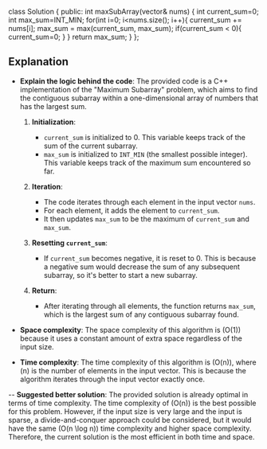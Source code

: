 class Solution {
public:
    int maxSubArray(vector<int>& nums) {
        int current_sum=0;
        int max_sum=INT_MIN;
        for(int i=0; i<nums.size(); i++){
            current_sum += nums[i];
            max_sum = max(current_sum, max_sum);
            if(current_sum < 0){
                current_sum=0;
            }
        }
        return max_sum;
    }
};

## Explanation ##

- **Explain the logic behind the code**:
  The provided code is a C++ implementation of the "Maximum Subarray" problem, which aims to find the contiguous subarray within a one-dimensional array of numbers that has the largest sum.

  1. **Initialization**:
     - `current_sum` is initialized to 0. This variable keeps track of the sum of the current subarray.
     - `max_sum` is initialized to `INT_MIN` (the smallest possible integer). This variable keeps track of the maximum sum encountered so far.

  2. **Iteration**:
     - The code iterates through each element in the input vector `nums`.
     - For each element, it adds the element to `current_sum`.
     - It then updates `max_sum` to be the maximum of `current_sum` and `max_sum`.

  3. **Resetting `current_sum`**:
     - If `current_sum` becomes negative, it is reset to 0. This is because a negative sum would decrease the sum of any subsequent subarray, so it's better to start a new subarray.

  4. **Return**:
     - After iterating through all elements, the function returns `max_sum`, which is the largest sum of any contiguous subarray found.

- **Space complexity**:
  The space complexity of this algorithm is \(O(1)\) because it uses a constant amount of extra space regardless of the input size.

- **Time complexity**:
  The time complexity of this algorithm is \(O(n)\), where \(n\) is the number of elements in the input vector. This is because the algorithm iterates through the input vector exactly once.

-- **Suggested better solution**:
  The provided solution is already optimal in terms of time complexity. The time complexity of \(O(n)\) is the best possible for this problem. However, if the input size is very large and the input is sparse, a divide-and-conquer approach could be considered, but it would have the same \(O(n \log n)\) time complexity and higher space complexity. Therefore, the current solution is the most efficient in both time and space.

